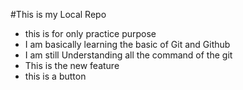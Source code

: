 #This is my Local Repo

- this is for only practice purpose
- I am basically learning the basic of Git and Github
- I am still Understanding all the command of the git
- This is the new feature
- this is a button